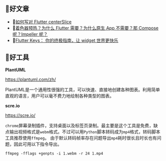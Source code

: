 ## 📖好文章

* 📄[如何写对 Flutter centerSlice](https://juejin.cn/post/7324501285624561727)
* 📄[着色器预热？为什么 Flutter 需要？为什么原生 App 不需要？那 Compose 呢？Impeller 呢？](https://juejin.cn/post/7385942645232828442)
* 📄[Flutter Keys： 你的终极指南，让 widget 世界更快乐
](https://juejin.cn/post/7356240651039948815)

## 🔨好工具

**PlantUML**

https://plantuml.com/zh/

PlantUML是一个通用性很强的工具，可以快速、直接地创建各种图表。利用简单直观的语言，用户可以毫不费力地绘制各种类型的图表。


**scre.io**

https://scre.io/

`chrome`屏幕录制插件，支持桌面以及标签页录制。最主要是这个工具是免费，缺点输出视频格式是`webm`格式。不过可以用`Python`脚本转码成为`mp4`格式，转码脚本工具推荐使用`ffmpeg`。 由于默认转码帧率存在问题导出`mp4`耗时很长且时长也有问题，因此可用以下指令导出。

```
ffmpeg -fflags +genpts -i 1.webm -r 24 1.mp4
```



